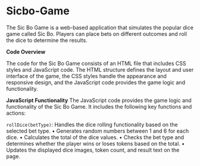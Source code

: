 # Sicbo-Game
The Sic Bo Game is a web-based application that simulates the popular dice game called Sic Bo. Players can place bets on different outcomes and roll the dice to determine the results. 

**Code Overview**

The code for the Sic Bo Game consists of an HTML file that includes CSS styles and JavaScript code. The HTML structure defines the layout and user interface of the game, the CSS styles handle the appearance and responsive design, and the JavaScript code provides the game logic and functionality.

**JavaScript Functionality**
The JavaScript code provides the game logic and functionality of the Sic Bo Game. It includes the following key functions and actions:

`rollDice(betType)`: Handles the dice rolling functionality based on the selected bet type.
• Generates random numbers between 1 and 6 for each dice.
• Calculates the total of the dice values.
• Checks the bet type and determines whether the player wins or loses tokens based on the total.
• Updates the displayed dice images, token count, and result text on the page.

